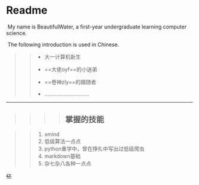 # Readme

​      My name is BeautifulWater, a first-year undergraduate learning computer science.

​      The following introduction is used in Chinese.

> > + 大一计算机新生
> >
> > + ==大佬oyf==的小迷弟
> >
> > + ==卷神zly==的跟随者
> >
> > + …………………………

*******

> > > > ## 掌握的技能

> >1. xmind
> >2. 低级算法一点点
> >3. python重学中，曾在挣扎中写出过低级爬虫
> >4. markdown基础
> >5. 杂七杂八各种一点点  

~~亿~~  
